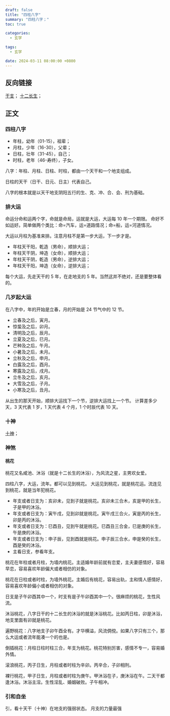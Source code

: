 ```yaml
---
draft: false
title: "四柱八字"
summary: "四柱八字；"
toc: true

categories:
  - 玄学

tags:
  - 玄学

date: 2024-03-11 08:00:00 +0800
---
```


## 反向链接

[干支](/玄学/干支)；
[十二长生](/玄学/十二长生)；

## 正文

### 四柱八字

- 年柱，幼年（01-15），祖辈；
- 月柱，少年（16-30），父辈；
- 日柱，壮年（31-45），自己；
- 时柱，老年（46-寿终），子女。

八字：年柱、月柱、日柱、时柱，都由一个天干和一个地支组成。

日柱的天干（日干、日元、日主）代表自己。

八字的根本就是以天干地支阴阳五行的生、克、冲、合、会、刑为基础。

### 排大运

命运分命和运两个字，命就是命局，运就是大运，大运每 10 年一个期限。
命好不如运好。简单做两个类比：命=汽车，运=道路情况；命=船，运=河道情况。

大运以月柱为基准来排。注意月柱不是第一步大运，下一步才是。

- 年柱天干阳，乾造（男命），顺排大运；
- 年柱天干阴，坤造（女命），顺排大运；
- 年柱天干阴，乾造（男命），逆排大运；
- 年柱天干阳，坤造（女命），逆排大运；

每个大运，先走天干的 5 年，在走地支的 5 年。当然这并不绝对，还是要整体看的。

### 几岁起大运

在八字中，年的开始是立春，月的开始是 24 节气中的 12 节。

- 立春及之后，寅月。
- 惊蛰及之后，卯月。
- 清明及之后，辰月。
- 立夏及之后，巳月。
- 芒种及之后，午月。
- 小暑及之后，未月。
- 立秋及之后，申月。
- 白露及之后，酉月。
- 寒露及之后，戌月。
- 立冬及之后，亥月。
- 大雪及之后，子月。
- 小寒及之后，丑月。

从出生的那天开始，顺排大运找下一个节，逆排大运找上一个节。
计算差多少天，3 天代表 1 岁，1 天代表 4 个月，1 个时辰代表 10 天。

### 十神

[十神](/玄学/十神)；

### 神煞

#### 桃花

桃花又名咸池、沐浴（就是十二长生的沐浴），为风流之星，主男欢女爱。

四柱八字，大运，流年。都可以见到桃花。
大运见到桃花，就是桃花运。流连见到桃花，就是当年犯桃花。

- 年支或者日支为：亥卯未，见到子就是桃花。亥卯未三合木，亥是甲的长生，子是甲的沐浴。
- 年支或者日支为：寅午戌，见到卯就是桃花。寅午戌三合火，寅是丙的长生，卯是丙的沐浴。
- 年支或者日支为：巳酉丑，见到午就是桃花。巳酉丑三合金，巳是庚的长生，午是庚的沐浴。
- 年支或者日支为：申子辰，见到酉就是桃花。申子辰三合水，申是癸的长生，酉是癸的沐浴。
- 主看日支，参看年支。

桃花在年柱或者月柱，为墙内桃花。主适婚年龄前就有恋爱，主夫妻感情好，容易早恋，容易喜欢年龄偏大或者相仿的对象。

桃花在日柱或者时柱，为墙外桃花。主婚后有桃花，容易出轨，主和情人感情好，容易喜欢年龄偏小或者相仿的对象。

日支是子午卯酉其中一个，时支有是子午卯酉其中一个。很麻烦的桃花，生性风流。

沐浴桃花，八字日干的十二长生的沐浴的就是沐浴桃花。比如丙日柱，卯是沐浴，地支里面有卯就是桃花。

遍野桃花：八字地支子卯午酉全有。才华横溢，风流倜傥。如果八字只有三个，那么大运或者流年能凑一个的也是。

倒插桃花：月柱日柱时柱三合，年支为桃花。桃花特别厉害，感情不专一，容易婚外情。

滚浪桃花，丙子日生，月柱或者时柱为辛卯。丙辛合，子卯相刑。

裸行桃花，甲子日生，月柱或者时柱为庚午。甲沐浴在子，庚沐浴在午。二天干都逢沐浴。沐浴主淫。生性淫乱、婚姻破败。子午相冲。

### 引和自坐

引，看十天干（十神）在地支的强弱状态。
月支的力量最强
